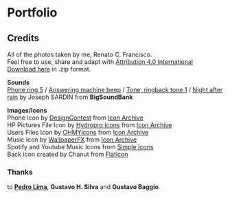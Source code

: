 # Portfolio

## Credits

All of the photos taken by me, Renato C. Francisco.<br>
Feel free to use, share and adapt with [Attribution 4.0 International](https://creativecommons.org/licenses/by/4.0/)<br>
[Download here](pages/photos/assets/renatocfrancisco_photos.zip) in .zip format.<br>

**Sounds**<br>
[Phone ring 5](https://bigsoundbank.com/detail-0375-phone-ring-5.html) / [Answering machine beep](https://bigsoundbank.com/detail-1616-answering-machine-beep.html) / [Tone, ringback tone 1](https://bigsoundbank.com/detail-1614-tone-ringback-tone-1.html) / [Night after rain](https://bigsoundbank.com/detail-0621-Night-after-rain.html) by Joseph SARDIN from **BigSoundBank**

**Images/Icons**<br>
Phone Icon by [DesignContest](https://www.designcontest.com/) from [Icon Archive](https://iconarchive.com/show/ecommerce-business-icons-by-designcontest/phone-icon.html)<br>
HP Pictures File Icon by [Hydropro Icons](https://iconarchive.com/show/hydropro-icons-by-media-design.html) from [Icon Archive](https://iconarchive.com/show/hydropro-icons-by-media-design/HP-Pictures-Folder-icon.html)<br>
Users Files Icon by [OHMYicons](https://ohmyicons.com/en/) from [Icon Archive](https://iconarchive.com/show/genesis-3G-icons-by-dario-arnaez/User-Files-icon.html)<br>
Music Icon by [WallpaperFX](https://wallpaperfx.com/) from [Icon Archive](https://iconarchive.com/show/3d-bluefx-desktop-icons-by-wallpaperfx/Music-icon.html)<br>
Spotify and Youtube Music Icons from [Simple Icons](https://simpleicons.org/)<br>
Back icon created by Chanut from [Flaticon](https://www.flaticon.com/free-icons/back)<br>

### Thanks
to [**Pedro Lima**](https://github.com/pedrobits), **Gustavo H. Silva** and **Gustavo Baggio**.
